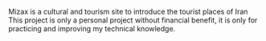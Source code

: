 Mizax is a cultural and tourism site to introduce the tourist places of Iran
This project is only a personal project without financial benefit, it is only for practicing and improving my technical knowledge.
